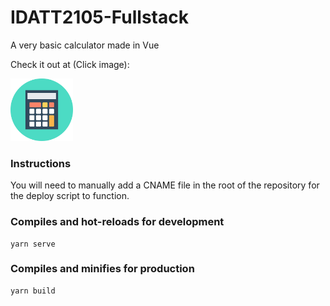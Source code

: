 # IDATT2105-Fullstack

A very basic calculator made in Vue

Check it out at (Click image):

<a href='http://www.dudensomflytta.no'> <img alt="CalcIcon" src="https://raw.githubusercontent.com/Eposkk/IDATT2105-Fullstack/master/src/assets/logo.png" width=100/></a>

### Instructions
You will need to manually add a CNAME file in the root of the repository for the deploy script to function.


### Compiles and hot-reloads for development
```
yarn serve
```

### Compiles and minifies for production
```
yarn build
```
